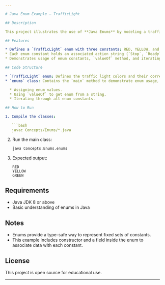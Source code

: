 ```yaml
---

# Java Enum Example — TrafficLight

## Description

This project illustrates the use of **Java Enums** by modeling a traffic light system. It showcases how to define enums with properties and methods, how to use `valueOf` and iterate through all enum constants.

## Features

* Defines a `TrafficLight` enum with three constants: RED, YELLOW, and GREEN.
* Each enum constant holds an associated action string (`Stop`, `Ready`, `Go`).
* Demonstrates usage of enum constants, `valueOf` method, and iterating over enum values.

## Code Structure

* `TrafficLight` enum: Defines the traffic light colors and their corresponding actions.
* `enums` class: Contains the `main` method to demonstrate enum usage, including:

  * Assigning enum values.
  * Using `valueOf` to get enum from a string.
  * Iterating through all enum constants.

## How to Run

1. Compile the classes:

   ```bash
   javac Concepts/Enums/*.java
   ```

2. Run the main class:

   ```bash
   java Concepts.Enums.enums
   ```

3. Expected output:

   ```
   RED
   YELLOW
   GREEN
   ```

## Requirements

* Java JDK 8 or above
* Basic understanding of enums in Java

## Notes

* Enums provide a type-safe way to represent fixed sets of constants.
* This example includes constructor and a field inside the enum to associate data with each constant.

## License

This project is open source for educational use.

---
```

